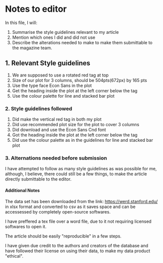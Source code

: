 # Notes to editor

In this file, I will:

1. Summarise the style guidelines relevant to my article
2. Mention which ones I did and did not use
3. Describe the alterations needed to make to make them submittable to the magazine team.


## 1. Relevant Style guidelines

1. We are supposed to use a rotated red tag at top
2. Size of our plot for 3 columns, should be 504pts(672px) by 165 pts
3. Use the type face Econ Sans in the plot
4. Get the heading inside the plot at the left corner below the tag
5. Use the colour palette for line and stacked bar plot

### 2. Style guidelines followed

1. Did make the vertical red tag in both my plot
2. Did use recommended plot size for the plot to cover 3 columns
3. Did download and use the Econ Sans Cnd font
4. Got the heading inside the plot at the left corner below the tag
5. Did use the colour palette as in the guidelines for line and stacked bar plot

### 3. Alternations needed before submission

I have attempted to follow as many style guidelines as was possible for me, although, I believe, there could still be a few things, to make the article directly submittable to the editor.

#### Additional Notes

 The data set has been downloaded from the link: https://werd.stanford.edu/ in xlsx format and converted to csv as it saves space and can be accessessed by completely open-source softwares.

 I have preffered a tex file over a word file, due to it not requiring licensed softwares to open it.

 The article should be easily "reproducible" in a few steps.

I have given due credit to the authors and creators of the database and have followed their license on using their data, to make my data product "ethical".
